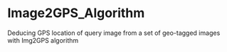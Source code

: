 # Image2GPS_Algorithm
Deducing GPS location of query image from a set of geo-tagged images with Img2GPS algorithm
